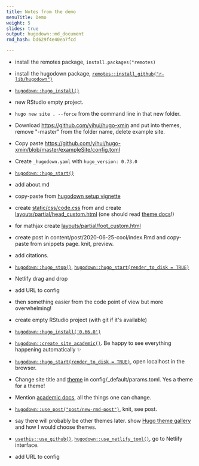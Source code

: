 ```yaml
---
title: Notes from the demo
menuTitle: Demo
weight: 5
slides: true
output: hugodown::md_document
rmd_hash: bd629f4e40ea7fcd

---
```


-   install the remotes package, `install.packages("remotes)`

-   install the hugodown package, [`remotes::install_github("r-lib/hugodown")`](https://remotes.r-lib.org/reference/install_github.html)

-   [`hugodown::hugo_install()`](https://rdrr.io/pkg/hugodown/man/hugo_install.html)

-   new RStudio empty project.

-   `hugo new site . --force` from the command line in that new folder.

-   Download <a href="https://github.com/yihui/hugo-xmin" class="uri">https://github.com/yihui/hugo-xmin</a> and put into themes, remove "-master" from the folder name, delete example site.

-   Copy paste <a href="https://github.com/yihui/hugo-xmin/blob/master/exampleSite/config.toml" class="uri">https://github.com/yihui/hugo-xmin/blob/master/exampleSite/config.toml</a>

-   Create `_hugodown.yaml` with `hugo_version: 0.73.0`

-   [`hugodown::hugo_start()`](https://rdrr.io/pkg/hugodown/man/hugo_start.html)

-   add about.md

-   copy-paste from [hugodown setup vignette](https://hugodown.r-lib.org/articles/config.html)

-   create [static/css/code.css](/snippets/#codecss) from and create [layouts/partial/head\_custom.html](/snippets/#head_customhtml) (one should read [theme docs](https://xmin.yihui.org/about/)!)

-   for mathjax create [layouts/partial/foot\_custom.html](/snippets/#head_customhtml)

-   create post in content/post/2020-06-25-cool/index.Rmd and copy-paste from snippets page. knit, preview.

-   add citations.

-   [`hugodown::hugo_stop()`](https://rdrr.io/pkg/hugodown/man/hugo_start.html), [`hugodown::hugo_start(render_to_disk = TRUE)`](https://rdrr.io/pkg/hugodown/man/hugo_start.html)

-   Netlify drag and drop

-   add URL to config

-   then something easier from the code point of view but more overwhelming!

-   create empty RStudio project (with git if it's available)

-   [`hugodown::hugo_install('0.66.0')`](https://rdrr.io/pkg/hugodown/man/hugo_install.html)

-   [`hugodown::create_site_academic()`](https://rdrr.io/pkg/hugodown/man/create_site_academic.html). Be happy to see everything happening automatically :sparkles:

-   [`hugodown::hugo_start(render_to_disk = TRUE)`](https://rdrr.io/pkg/hugodown/man/hugo_start.html), open localhost in the browser.

-   Change site title and [theme](https://sourcethemes.com/academic/themes/) in config/\_default/params.toml. Yes a theme for a theme!

-   Mention [academic docs](https://sourcethemes.com/academic/), all the things one can change.

-   [`hugodown::use_post("post/new-rmd-post")`](https://rdrr.io/pkg/hugodown/man/use_post.html), knit, see post.

-   say there will probably be other themes later. show [Hugo theme gallery](https://themes.gohugo.io/) and how I would choose themes.

-   [`usethis::use_github()`](https://usethis.r-lib.org/reference/use_github.html), [`hugodown::use_netlify_toml()`](https://rdrr.io/pkg/hugodown/man/use_netlify_toml.html), go to Netlify interface.

-   add URL to config

